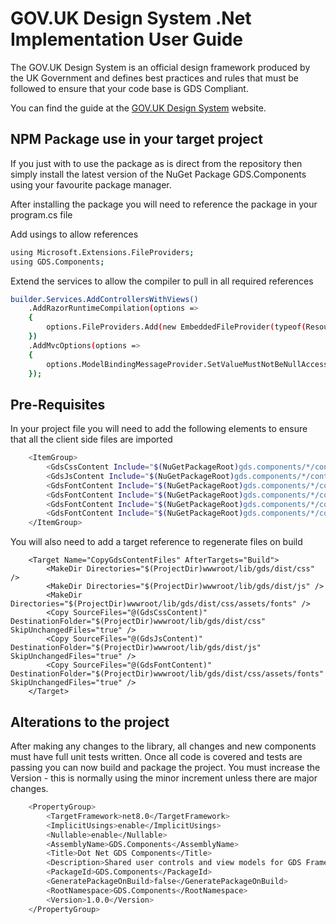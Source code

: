 # GOV.UK Design System .Net Implementation User Guide

The GOV.UK Design System is an official design framework produced by the UK Government and defines best practices and rules that must be followed to ensure that your code base is GDS Compliant.

You can find the guide at the <a href="https://design-system.service.gov.uk/" target="_blank" rel="noreferrer">GOV.UK Design System</a> website.

## NPM Package use in your target project

If you just with to use the package as is direct from the repository then simply install the latest version of the NuGet Package GDS.Components using your favourite package manager.

After installing the package you will need to reference the package in your program.cs file

Add usings to allow references
```bash
using Microsoft.Extensions.FileProviders;
using GDS.Components;
```

Extend the services to allow the compiler to pull in all required references
```bash
builder.Services.AddControllersWithViews()
    .AddRazorRuntimeCompilation(options =>
    {
        options.FileProviders.Add(new EmbeddedFileProvider(typeof(ResourceMarker).Assembly));
    })
    .AddMvcOptions(options =>
    {
        options.ModelBindingMessageProvider.SetValueMustNotBeNullAccessor(_ => "The field is required.");
    });
```

## Pre-Requisites

In your project file you will need to add the following elements to ensure that all the client side files are imported

```bash
	<ItemGroup>
		<GdsCssContent Include="$(NuGetPackageRoot)gds.components/*/contentFiles/any/any/wwwroot/lib/gds/dist/css/govuk.css" />
		<GdsJsContent Include="$(NuGetPackageRoot)gds.components/*/contentFiles/any/any/wwwroot/lib/gds/dist/js/gds.js" />
		<GdsFontContent Include="$(NuGetPackageRoot)gds.components/*/contentFiles/any/any/wwwroot/lib/gds/dist/css/assets/fonts/bold-affa96571d-v2.woff" />
		<GdsFontContent Include="$(NuGetPackageRoot)gds.components/*/contentFiles/any/any/wwwroot/lib/gds/dist/css/assets/fonts/light-f591b13f7d-v2.woff" />
		<GdsFontContent Include="$(NuGetPackageRoot)gds.components/*/contentFiles/any/any/wwwroot/lib/gds/dist/css/assets/fonts/light-94a07e06a1-v2.woff2" />
		<GdsFontContent Include="$(NuGetPackageRoot)gds.components/*/contentFiles/any/any/wwwroot/lib/gds/dist/css/assets/fonts/bold-b542beb274-v2.woff2" />
	</ItemGroup>
```

You will also need to add a target reference to regenerate files on build

```
	<Target Name="CopyGdsContentFiles" AfterTargets="Build">
		<MakeDir Directories="$(ProjectDir)wwwroot/lib/gds/dist/css" />
		<MakeDir Directories="$(ProjectDir)wwwroot/lib/gds/dist/js" />
		<MakeDir Directories="$(ProjectDir)wwwroot/lib/gds/dist/css/assets/fonts" />
		<Copy SourceFiles="@(GdsCssContent)" DestinationFolder="$(ProjectDir)wwwroot/lib/gds/dist/css" SkipUnchangedFiles="true" />
		<Copy SourceFiles="@(GdsJsContent)" DestinationFolder="$(ProjectDir)wwwroot/lib/gds/dist/js" SkipUnchangedFiles="true" />
		<Copy SourceFiles="@(GdsFontContent)" DestinationFolder="$(ProjectDir)wwwroot/lib/gds/dist/css/assets/fonts" SkipUnchangedFiles="true" />
	</Target>
```

## Alterations to the project

After making any changes to the library, all changes and new components must have full unit tests written.
Once all code is covered and tests are passing you can now build and package the project.
You must increase the Version - this is normally using the minor increment unless there are major changes.

```bash
	<PropertyGroup>
		<TargetFramework>net8.0</TargetFramework>
		<ImplicitUsings>enable</ImplicitUsings>
		<Nullable>enable</Nullable>
		<AssemblyName>GDS.Components</AssemblyName>
		<Title>Dot Net GDS Components</Title>
		<Description>Shared user controls and view models for GDS Framework in ASP.NET MVC.</Description>
		<PackageId>GDS.Components</PackageId>
		<GeneratePackageOnBuild>false</GeneratePackageOnBuild>
		<RootNamespace>GDS.Components</RootNamespace>
		<Version>1.0.0</Version>
	</PropertyGroup>
```
